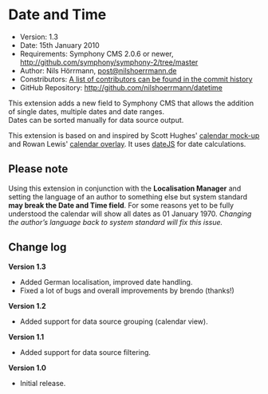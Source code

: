 # Date and Time

- Version: 1.3
- Date: 15th January 2010
- Requirements: Symphony CMS 2.0.6 or newer, <http://github.com/symphony/symphony-2/tree/master>
- Author: Nils Hörrmann, post@nilshoerrmann.de
- Constributors: [A list of contributors can be found in the commit history](http://github.com/nilshoerrmann/datetime/commits/master)
- GitHub Repository: <http://github.com/nilshoerrmann/datetime>

This extension adds a new field to Symphony CMS that allows the addition of single dates, multiple dates and date ranges.  
Dates can be sorted manually for data source output.

This extension is based on and inspired by Scott Hughes' [calendar mock-up](http://symphony-cms.com/community/discussions/103/) and Rowan Lewis' [calendar overlay](http://github.com/rowan-lewis/calendaroverlay/). It uses [dateJS](http://www.datejs.com/) for date calculations.

## Please note

Using this extension in conjunction with the **Localisation Manager** and setting the language of an author to something else but system standard **may break the Date and Time field**. For some reasons yet to be fully understood the calendar will show all dates as 01 January 1970. _Changing the author’s language back to system standard will fix this issue._

## Change log

**Version 1.3**

- Added German localisation, improved date handling.
- Fixed a lot of bugs and overall improvements by brendo (thanks!)

**Version 1.2**

- Added support for data source grouping (calendar view).

**Version 1.1**

- Added support for data source filtering.

**Version 1.0**

- Initial release.
